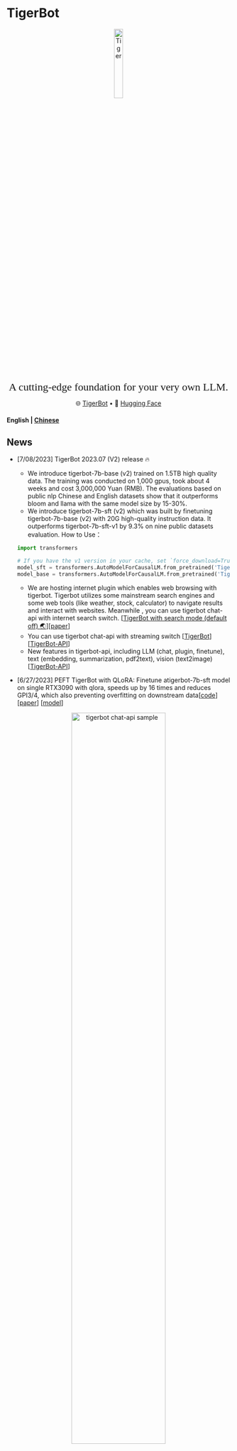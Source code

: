 # TigerBot

<p align="center" width="100%">
<img src="image/tiger.jpg" alt="Tiger" style="width: 20%; display: block; margin: auto;"></a>
</p>
<p align="center">
<font face="黑体" size=5"> A cutting-edge foundation for your very own LLM. </font>
</p>
<p align="center">
   🌐 <a href="https://tigerbot.com/" target="_blank">TigerBot</a> • 🤗 <a href="https://huggingface.co/TigerResearch" target="_blank">Hugging Face</a>
</p>
<h4 align="left">
    <p>
        <b>English</b> |
        <a href="https://github.com/TigerResearch/TigerBot/blob/main/README.md">Chinese</a>
    <p>
</h4>

## News

- [7/08/2023] TigerBot 2023.07 (V2) release :fire:
   - We introduce tigerbot-7b-base (v2) trained on 1.5TB high quality data. The training was conducted on 1,000 gpus, took about 4 weeks and cost 3,000,000 Yuan (RMB). The evaluations based on public nlp Chinese and English datasets show that it outperforms bloom and llama with the same model size by 15-30%.
   - We introduce tigerbot-7b-sft (v2) which was built by finetuning tigerbot-7b-base (v2) with 20G high-quality instruction data. It outperforms tigerbot-7b-sft-v1 by 9.3% on nine public datasets evaluation.
   How to Use：
    ```python
    import transformers
    
    # If you have the v1 version in your cache, set `force_download=True`.
    model_sft = transformers.AutoModelForCausalLM.from_pretrained('TigerResearch/tigerbot-7b-sft', force_download=True)
    model_base = transformers.AutoModelForCausalLM.from_pretrained('TigerResearch/tigerbot-7b-base', force_download=True)
    ```
  - We are hosting internet plugin which enables web browsing with tigerbot. Tigerbot utilizes some mainstream search engines and some web tools (like weather, stock, calculator) to navigate results and interact with websites. Meanwhile , you can use tigerbot chat-api with internet search switch. [[TigerBot with search mode (default off) :earth_asia:](https://www.tigerbot.com/chat)][[paper](https://github.com/TigerResearch/TigerBot/wiki/TigerBot-upgraded-with-internet-search)]
  - You can use tigerbot chat-api with streaming switch [[TigerBot](https://www.tigerbot.com/chat)][[TigerBot-API](https://www.tigerbot.com/api-reference/chat)]
  - New features in tigerbot-api, including LLM (chat, plugin, finetune), text (embedding, summarization, pdf2text), vision (text2image) [[TigerBot-API](https://www.tigerbot.com/api-reference/chat)]
  
- [6/27/2023] PEFT TigerBot with QLoRA:  Finetune atigerbot-7b-sft model on single RTX3090 with qlora, speeds up by 16 times and reduces GPI3/4, which also preventing overfitting on downstream data[[code](https://github.com/TigerResearch/TigerBot/blob/main/train/train_with_qlora.py)] [[paper](https://github.com/TigerResearch/TigerBot/wiki/PEFT-TigerBot-7b-with-QLoRA,-building-an-domain-LLM-on-one-consumer-level-GPU-in-hours)] [[model](https://huggingface.co/TigerResearch/medical-bot-peft-from-tigerbot-7b-sft)]

<p align="center" width="100%">
	<img src="image/peft_metrics.png" alt="tigerbot chat-api sample" style="width: 65%; display: block; margin: auto;"></a>
</p>

- [6/26/2023] TigerBot now is on desktop! [Make your own chatbot with tigerbot and Svelte](#Community)，thanks to @SaraiQX ！
- [6/20/2023] How to use tigerbot api in langchian(<a href="https://github.com/TigerResearch/TigerBot/blob/main/apps/tigerbot_chatapi.py">sample code</a>) thansk to @wordweb ！

<p align="center" width="100%">
	<img src="image/tigerbot_chatapi_sample.png" alt="tigerbot chat-api sample" style="width: 65%; display: block; margin: auto;"></a>
</p>

- [6/13/2023] plug-in api upgrades：[search results、prompt prefix and tf-idf, embedding mixture weights](#API)
- [6/13/2023] Fast way to do [model download](#Model Weights)
- [6/13/2023] TigerBot now is on QQ! [QQ bot with Tigerbot based on custom knowledge base](#Community)，thanks to @wordweb ！
- [6/09/2023] stream infer and web demo，thanks to @Tlntin ！
- [6/08/2023] Run tigerBot on [colab, windows, langchain and webui](#Community), thanks to @wordweb @runfuture !

## Abstract

TigerBot is a multi-language and multitask LLM. We evaluated our MVP model on public NLP datasets and found that our
model reached 96% of performance of OpenAI InstructGPT at the same model size. We hereby open-source our explorations as following:

- Model：TigerBot-7B, TigerBot-7B-base，TigerBot-180B (research version),
- Code:
    1. The whole training process codes including model pretraining and supervised fine-tuning.
    2. Model quantization with GPTQ.
    3. Inference on single GPU or multiple GPUs.
- Data:
    1. Pre-training data: 100GB pretraining data deduplicated and filtered low quality content from 2TB corpus.
    2. SFT data: 1GB (millions of) textual instructions. This dataset consists of 10 major user-instruction categories and 120 subcategories.
    3. Domain-specific data: We provide data into different domains: finance, law, and wikipedia.
- API: We provide APIs including chat, plugin, and finetune which allow users to create their own models and applications easily.

We pretrained and supervised fine-tuned our models, starting from a vanilla BLOOM, and made some algorithmic innovations so far:

- A stronger yet more elegant supervised learning algorithms to achieve higher learnability in supervised fine-tuning.
- We implemented a probabilistic modeling and ensemble approach to achieve better factuality and generativeness.
- We improved the memory management and multi-node communication of distributed training with deepspeed. It guarantees months of training in a thousand-gpu enviroment with zero downtime.
- We used a specialized tokenizer and supervised training algorithm better suited for otherwise more skewed Chinese language distribution.


## Contents

- [Install](#Install)
- [Model Weights](#Model-Weights)
- [Training and Inference](#Training-and-Inference)
- [Datasets](#Datasets)
- [Evaluation](#Evaluation)
- [API](#API)
- [Others](#Others)

## Install

```bash

conda create --name tigerbot python=3.8
conda activate tigerbot
conda install pytorch torchvision torchaudio pytorch-cuda=11.7 -c pytorch -c nvidia

git clone https://github.com/TigerResearch/TigerBot
cd TigerBot
pip install -r requirements.txt
```

## Model Weights

<summary>Tigerbot-7B</summary>

| Tigerbot-7B                                                                                 | Bits | memory(GB) |
| ------------------------------------------------------------------------------------------- | ---- | ---------- |
| [tigerbot-7b-base](https://huggingface.co/TigerResearch/tigerbot-7b-base)                   | 16   | 17.2       |
| [tigerbot-7b-sft](https://huggingface.co/TigerResearch/tigerbot-7b-sft)                     | 16   | 17.2       |
| [tigerbot-7b-sft-4bit-128g](https://huggingface.co/TigerResearch/tigerbot-7b-sft-4bit-128g) | 4    | 8.5        |

<summary>Tigerbot-180B-Research</summary>

| Tigerbot-180B-Research                                                                             | Bits | memory(GB) |
| -------------------------------------------------------------------------------------------------- | ---- | ---------- |
| [tigerbot-180b-sft](https://huggingface.co/TigerResearch/tigerbot-180b-research)                   | 16   | 347.6      |
| [tigerbot-180b-sft-4bit-128g](https://huggingface.co/TigerResearch/tigerbot-180b-research-4bit-128g) | 4    | 108.5      |

<details> 
<summary><b>versions</b></summary>

- tigerbot-7b-sft

  - tigerbot-7b-sft-v2 (2023.07.08) [[huggingface](https://huggingface.co/TigerResearch/tigerbot-7b-sft-v2)]

  - tigerbot-7b-sft-v1 (2023.06.07) [[huggingface](https://huggingface.co/TigerResearch/tigerbot-7b-sft-v1)]

- tigerbot-7b-base

  - tigerbot-7b-base-v2 (2023.07.08) [[huggingface](https://huggingface.co/TigerResearch/tigerbot-7b-base-v2)]
  - Tigerbot-7b-base-v1 (2023.06.07) [[huggingface](https://huggingface.co/TigerResearch/tigerbot-7b-base-v1)]

</details>

## Training and Inference

### Pre-training

Install DeepSpeed

```
git clone https://github.com/microsoft/DeepSpeed/
cd DeepSpeed
rm -rf build
TORCH_CUDA_ARCH_LIST="8.0" DS_BUILD_CPU_ADAM=1 DS_BUILD_UTILS=1 pip install . \
--global-option="build_ext" --global-option="-j8" --no-cache -v \
--disable-pip-version-check 2>&1 | tee build.log
```

Edit TORCH_CUDA_ARCH_LIST to insert the code for the architectures of the GPU cards you intend to use.

```
CUDA_VISIBLE_DEVICES=0 python -c "import torch; print(torch.cuda.get_device_capability())"
```

So if you get 8, 0, then use TORCH_CUDA_ARCH_LIST="8.0".

command to start training

```
deepspeed \
--include="localhost:0,1,2,3" \
./train_clm.py \
--deepspeed ./ds_config/ds_config_zero3.json \
--model_name_or_path TigerResearch/tigerbot-7b-base \
--dataset_name TigerResearch/dev_pretrain \
--do_train \
--output_dir ./ckpt-clm \
--overwrite_output_dir \
--preprocess_num_workers 8 \
--num_train_epochs 5 \
--learning_rate 1e-5 \
--evaluation_strategy steps \
--eval_steps 10 \
--bf16 True \
--save_strategy steps \
--save_steps 10 \
--save_total_limit 2 \
--logging_steps 10 \
--tf32 True \
--per_device_train_batch_size 2 \
--per_device_eval_batch_size 2
```

### Fine-tunes

command to start training

```
deepspeed \
--include="localhost:0,1,2,3" \
./train_sft.py \
--deepspeed ./ds_config/ds_config_zero3.json \
--model_name_or_path TigerResearch/tigerbot-7b-base \
--dataset_name TigerResearch/dev_sft \
--do_train \
--output_dir ./ckpt-sft \
--overwrite_output_dir \
--preprocess_num_workers 8 \
--num_train_epochs 5 \
--learning_rate 1e-5 \
--evaluation_strategy steps \
--eval_steps 10 \
--bf16 True \
--save_strategy steps \
--save_steps 10 \
--save_total_limit 2 \
--logging_steps 10 \
--tf32 True \
--per_device_train_batch_size 2 \
--per_device_eval_batch_size 2
```

### Inference

You can infer with command line. Input `clear` to clean history and input `exit` to stop it.

<p width="100%">
    <img src="image/terminal_case.jpeg" alt="命令行推理" style="width: 100%; min-width: 200px;">
</p>

#### Infer with single GPU

`tigerbot-7b-sft` can be loaded for inference on RTX3090 GPU
```
CUDA_VISIBLE_DEVICES=0 python infer.py --model_path ${MODEL_DIR}
```

If you want to enable streaming output, please replace `infer.py` with `infer_stream.py`, and the output will change from one-shot output to sentence-by-sentence output.
```
CUDA_VISIBLE_DEVICES=0 python ./other_infer/infer_stream.py --model_path ${MODEL_DIR}
```

If you want to enable the web interface for Q&A, change the model path corresponding to model_path on line 12 of `web_demo.py` to the path where your model is located, and then run the following command to enable the web interface.
```
CUDA_VISIBLE_DEVICES=0 python ./apps/web_demo.py
```

`tigerbot-7b-base` uses continuation (non-question answering) inference code.

```
CUDA_VISIBLE_DEVICES=0 python ./other_infer/infer_pretrain.py --model_path ${PRETRAIN_MODEL_DIR}
```

#### Infer with multiple GPUS

`tigerbot-180b-sft` can be loaded for parallelism inference on 5 A100(80G) GPUs

```
CUDA_VISIBLE_DEVICES=0,1,2,3,4 python infer.py --model_path ${MODEL_DIR}
```


#### Deploy API
If you want to enable api, you need to install fastapi first, change the model path on line 193 to yours, and then run the service.
```bash
pip install "fastapi[all]"
python api.py
```

Then you can test the client to call the api through the web service
```bash
python ./apps/client.py
```

The client can also call the API asynchronously through the web service
```bash
python ./apps/async_client.py
```

It is also possible to call the web service to generate text through the previous web page.
```bash
python ./apps/web_api_demo.py
```

### Quantization

We use [GPTQ](https://github.com/IST-DASLab/gptq) and [GPTQ-for-LLaMa](https://github.com/qwopqwop200/GPTQ-for-LLaMa) to
quantize models.

go to the path of gptq

```
cd gptq
```

#### Model quantization

```
CUDA_VISIBLE_DEVICES=0 python tigerbot.py ${MODEL_DIR} c4 --wbits 4 --act-order --groupsize 128 --save ${MODEL_DIR}/tigerbot-7b-4bit-128g.pt
```

#### Quantized model infer with single GPU

[`tigerbot-7b-sft-4bit-128g`](https://huggingface.co/TigerResearch/tigerbot-7b-sft-4bit-128g) can be loaded for
inference on RTX3090 GPU

```
CUDA_VISIBLE_DEVICES=0 python tigerbot_infer.py ${MODEL_DIR} --wbits 4 --groupsize 128 --load ${MODEL_DIR}/tigerbot-7b-4bit-128g.pt
```

[`tigerbot-180b-research-4bit-128g`](https://huggingface.co/TigerResearch/tigerbot-180b-research-4bit-128g) can be
loaded for parallelism inference on 2 A100(80G) GPUs

```
CUDA_VISIBLE_DEVICES=0,1 python tigerbot_infer.py ${MODEL_DIR} --wbits 4 --groupsize 128 --load {MODEL_DIR}/tigerbot-4bit-128g.pt
```

For quantized model shards

```
CUDA_VISIBLE_DEVICES=0,1 python tigerbot_infer.py ${MODEL_DIR} --wbits 4 --groupsize 128 --load "{MODEL_DIR}/tigerbot-4bit-128g-*.pt"
```

## Datasets

### Pretraining Datasets

- <a href=https://huggingface.co/datasets/TigerResearch/pretrain_zh>Chinese Pretraining Corpus - 55G [hugging face]</a>
- <a href=https://huggingface.co/datasets/TigerResearch/pretrain_en>English Pretraining Corpus - 51G [hugging face]</a>

  | Type | Disk | Source |
  | ---------- | -------- | ---- |
  | zh-book | 12G | TigerBot |
  | zh-webtext | 25G | TigerBot |
  | zh-baike | 19G | TigerBot |
  | en-book | 22G | Public |
  | en-web | 6.9G | Public |
  | en-wiki | 22G | Public |
  | **Total**     | **106G** | |

- Distribution of Pre-training Data

<p align="center" width="100%">
<img src="image/pretrain_v2.png" alt="Tiger" style="width: 65%; display: block; margin: auto;"></a>
</p>

- Distribution of zh-book and coding data.

<p width="100%">
    <img src="image/zh-books.png" alt="中文书籍分类" style="width: 50%; min-width: 200px;"><img src="image/code-lang-type.png" alt="代码语言" style="width: 50%; min-width: 200px;">
</p>

### Supervised Fine-tuning Datasets

#### Data collection
- We collect SFT data as follows:
  a. self-instruct
  b. human-labeling
  c. open-source data cleaning

#### Data cleaning
We clean and filter data as follows:
- rule-based and keyword-based ways to filter low quality and unsafe contents.
- deduplicate

#### Datasets to open source
- 1200K Instruction-following dataset (download it from huggingface)

  | Type         | Language | Dataset                                                                                                                           | Number | Source |
  |--| ---- |--------|----| ------ |
  | alpaca-zh  | zh | [tigerbot-alpaca-zh-0.5m](https://huggingface.co/datasets/TigerResearch/tigerbot-alpaca-zh-0.5m)                                 | 500K   | TigerBot |
  | wiki-qa     | zh | [tigerbot-wiki-qa-1k](https://huggingface.co/datasets/TigerResearch/tigerbot-wiki-qa-zh-1k)                                      | 1K     | TigerBot |
  | book-qa     | zh | [tigerbot-book-qa-1k](https://huggingface.co/datasets/TigerResearch/tigerbot-book-qa-1k)                                         | 1K     | TigerBot |
  | riddle-qa       | zh | [tigerbot-riddle-qa-1k](https://huggingface.co/datasets/TigerResearch/tigerbot-riddle-qa-1k)                                     | 1K     | TigerBot |
  | mrc     | zh | [tigerbot-superclue-c3-zh-5k](https://huggingface.co/datasets/TigerResearch/tigerbot-superclue-c3-zh-5k)                         | 5K     | TigerBot |
  | HC3-qa         | zh | [tigerbot-HC3-zh-12k](https://huggingface.co/datasets/TigerResearch/tigerbot-HC3-zh-12k)                                         | 12K    | Public |
  | zhihu-qa     | zh | [tigerbot-zhihu-zh-10k](https://huggingface.co/datasets/TigerResearch/tigerbot-zhihu-zh-10k)                                     | 10K    | Public   |
  | alpaca-en  | en | [tigerbot-alpaca-en-50k](https://huggingface.co/datasets/TigerResearch/tigerbot-alpaca-en-50k)                                   | 50K    | TigerBot |
  | brainstorm     | en | [tigerbot-dolly-Brainstorming-en-1.7k](https://huggingface.co/datasets/TigerResearch/tigerbot-dolly-Brainstorming-en-1.7k)       | 1.7K   | Public   |
  | classify         | en | [tigerbot-dolly-Classification-en-2k](https://huggingface.co/datasets/TigerResearch/tigerbot-dolly-Classification-en-2k)         | 2K     | Public |
  | math     | en | [tigerbot-gsm-8k-en](https://huggingface.co/datasets/TigerResearch/tigerbot-gsm-8k-en)                                           | 8K     | Public |
  | code         | en | [tigerbot-kaggle-leetcodesolutions-en-2k](https://huggingface.co/datasets/TigerResearch/tigerbot-kaggle-leetcodesolutions-en-2k) | 2K     | TigerBot |
  | recipe     | en | [tigerbot-kaggle-recipes-en-2k](https://huggingface.co/datasets/TigerResearch/tigerbot-kaggle-recipes-en-2k)                     | 2K     | Public |
  | medical-note     | en | [tigerbot-mt-note-generation-en](https://huggingface.co/datasets/TigerResearch/tigerbot-mt-note-generation-en)                   | 0.45K  | Public |
  | multi-run   | en | [tigerbot-OIG-multichat-en-50k](https://huggingface.co/datasets/TigerResearch/tigerbot-OIG-multichat-en-50k)                     | 50K    | TigerBot |
  | general     | en | [tigerbot-stackexchange-qa-en-0.5m](https://huggingface.co/datasets/TigerResearch/tigerbot-stackexchange-qa-en-0.5m)             | 500K    | Public |
  | wiki-qa    | en | [tigerbot-wiki-qa-bart-en-10k](https://huggingface.co/datasets/TigerResearch/tigerbot-wiki-qa-bart-en-10k)                       | 10K     | Public |
  | youtube-howto | en | [tigerbot-youtube-howto-en-50k](https://huggingface.co/datasets/TigerResearch/tigerbot-youtube-howto-en-50k)                     | 50K     | Public |
  | **Total**     |  |                                                                                                                                  | **1200K** |


### Domain-specific Data
- Domain-specific Data for Plugins

  | Type                                                                                       | Number        |
  |-----------------------------------------------------------------------------------------|-------------------|
  | [Finance-Research](https://huggingface.co/datasets/TigerResearch/tigerbot-research-plugin) | 5K       |
  | [Finance-Earning](https://huggingface.co/datasets/TigerResearch/tigerbot-earning-plugin)         | 1K       |
  | [Law](https://huggingface.co/datasets/TigerResearch/tigerbot-law-plugin)                    | 550K |
  | [Wiki](https://huggingface.co/datasets/TigerResearch/tigerbot-wiki-plugin)                   | 100K     |

## Evaluation

Evaluation result of V2 version SFT model

![image](image/evaluation_sft_v2.jpg)

Evaluation result of V2 version base model

![image](image/evaluation_base_v2.jpg)

<details>
Evaluation result of V1 version SFT and and base model

We evaluate our SFT models on seven public NLP datasets, and compare these with OpenAI-InstructGPT. 
Results against OpenAI-InstructGPT-6B-SFT.

![image](image/auto-valuation-1.png)

We evaluate our Pretrained models on seven public NLP datasets.
Results against bloom-7b1.

![image](image/auto-valuation-2.png)

</details>

## API

<details>

### [chat](https://www.tigerbot.com/api-reference/chat)

<details><summary><b>示例</b></summary>
<img src="image/api/demo/chat.png" alt="tigerbot chat-api sample" style="width: 65%; display: block">
<img src="image/api/demo/chat2.png" alt="tigerbot chat-api sample" style="width: 65%; display: block">
</details>

### [plugin](https://www.tigerbot.com/api-reference/plugin)

<details><summary><b>示例</b></summary>
<img src="image/api/demo/plugin.png" alt="tigerbot chat-api sample" style="width: 65%; display: block">
</details>

### [finetune](https://www.tigerbot.com/api-reference/finetune)

<details><summary><b>示例</b></summary>
<img src="image/api/demo/finetune.png" alt="tigerbot chat-api sample" style="width: 65%; display: block">
</details>

### [embedding](https://www.tigerbot.com/api-reference/embedding)

<details><summary><b>示例</b></summary>
<img src="image/api/demo/embedding.png" alt="tigerbot chat-api sample" style="width: 65%; display: block">
</details>

### [summarization](https://www.tigerbot.com/api-reference/summarization)

<details><summary><b>示例</b></summary>
<img src="image/api/demo/summarization.png" alt="tigerbot chat-api sample" style="width: 65%; display: block">
</details>

### [pdf2text](https://www.tigerbot.com/api-reference/pdf2text)

<details><summary><b>示例</b></summary>
<img src="image/api/demo/pdf2text.png" alt="tigerbot chat-api sample" style="width: 65%; display: block">
</details>

### [text2image](https://www.tigerbot.com/api-reference/text2image)

<details><summary><b>示例</b></summary>
<img src="image/api/demo/text2image.png" alt="tigerbot chat-api sample" style="width: 65%; display: block">
</details>
</details>

## Others

<details><summary><b>User cases</b></summary>

![image](./image/api/case-1.png)
![image](image/api/case-2.png)
![image](image/api/case-3.png)
![image](image/api/case-4.png)
![image](image/api/case-5.png)
![image](image/api/case-6.png)

</details>

<details><summary><b>Community</b></summary>

- [Build desktop chatbot application with Tigerbot and Svelte fast](https://github.com/SaraiQX/tigerbot-svelte-app)
- [QQ bot based on  Tigerbot with custom knowledge base](https://github.com/wordweb/Tiger-qq-bot)
- [Application based on  Tigerbot with custom knowledge base](https://github.com/wordweb/langchain-ChatGLM-and-TigerBot)
- [Run TigerBot on Colab](https://github.com/runfuture/tigerbot/blob/main/test_tigerbot_7b_sft_4bit_128g.ipynb)
- [Run TigerBot on Windows](https://www.bilibili.com/video/BV1Ru411a7Kq/)
</details>

<details><summary><b>Join us</b></summary>

#### Our product

https://www.tigerbot.com

#### Tel us

021-63888086

#### Email us

<p>cong.fu@tigerbot.com</p>
<p>wei.cai@tigerbot.com</p>

#### Wechat

<img src="image/contact.png" alt="Tiger" style="width: 260px;  "></a>

## Limitations and Disclaimers
Current models may contain hallucinatory, misleading, or discriminatory content. 
Please use the content generated by TigerBot series models with caution, and do not spread the generated harmful content.

The project developer is not responsible for any harm or loss caused by the use of this project 
(including but not limited to data, models, codes, etc.).
